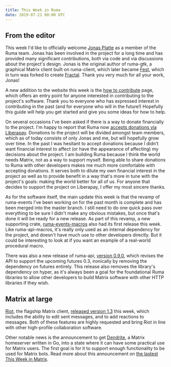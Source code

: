 ```yaml
---
title: This Week in Ruma
date: 2019-07-21 00:00 UTC
---
```


## From the editor

This week I'd like to officially welcome [Jonas Platte](https://github.com/jplatte) as a member of the Ruma team.
Jonas has been involved in the project for a long time and has provided many significant contributions, both via code and via discussions about the project's design.
Jonas is the original author of ruma-gtk, a graphical Matrix client built on ruma-client, which later became [Fest](https://github.com/fest-im/fest), which in turn was forked to create [Fractal](https://wiki.gnome.org/Apps/Fractal).
Thank you very much for all your work, Jonas!

A new addition to the website this week is the [how to contribute](/contributing/) page, which offers an entry point for anyone interested in contributing to the project's software.
Thank you to everyone who has expressed interest in contributing in the past (and for everyone who will in the future!)
Hopefully this guide will help you get started and give you some ideas for how to help.

On several occasions I've been asked if there is a way to donate financially to the project.
I'm happy to report that Ruma now [accepts donations via Liberapay](https://liberapay.com/ruma/).
Donations to the project will be divided amongst team members, which as of today consists of only Jonas and me, but will hopefully grow over time.
In the past I was hesitant to accept donations because I didn't want financial interest to affect (or have the appearance of affecting) my decisions about the project.
I am building Ruma because I think the world needs Matrix, not as a way to support myself.
Being able to share donations to Ruma with other developers makes me much more comfortable with accepting donations.
It serves both to dilute my own financial interest in the project as well as to provide benefit in a way that's more in tune with the project's goals: making the world better for all of us.
For anyone that decides to support the project on Liberapay, I offer my most sincere thanks.

As for the software itself, the main update this week is that the revamp of ruma-events I've been working on for the past month is complete and has been merged into the master branch.
I still need to do one quick pass over everything to be sure I didn't make any obvious mistakes, but once that's done it will be ready for a new release.
As part of this revamp, a new supporting crate, [ruma-events-macros](https://github.com/ruma/ruma-events-macros) also had its first release this week.
Like ruma-api-macros, it's really only used as an internal dependency for the project, and doesn't have much use to other developers directly.
But it could be interesting to look at if you want an example of a real-world procedural macro.

There was also a new release of ruma-api, [version 0.9.0](https://github.com/ruma/ruma-api/releases/tag/0.9.0), which revises the API to support the upcoming futures 0.3, ironically by removing the dependency on futures entirely.
This release also removes the library's dependency on hyper, as it's always been a goal for the foundational Ruma libraries to allow other developers to build Matrix software with other HTTP libraries if they wish.

## Matrix at large

[Riot](https://riot.im/), the flagship Matrix client, [released version 1.3](https://medium.com/@RiotChat/%EF%B8%8Fmessage-editing-%EF%B8%8F-reactions-5cffec8f71a2) this week, which includes the ability to edit sent messages, and to add reactions to messages.
Both of these features are highly requested and bring Riot in line with other high-profile collaboration software.

Other notable news is the announcement to get [Dendrite](https://github.com/matrix-org/dendrite), a Matrix homeserver written in Go, into a state where it can have some practical use for Matrix users.
The first goal is for it to support enough functionality to be used for Matrix bots.
Read more about this announcement on [the lastest This Week in Matrix](https://matrix.org/blog/2019/07/19/this-week-in-matrix-2019-07-19).
